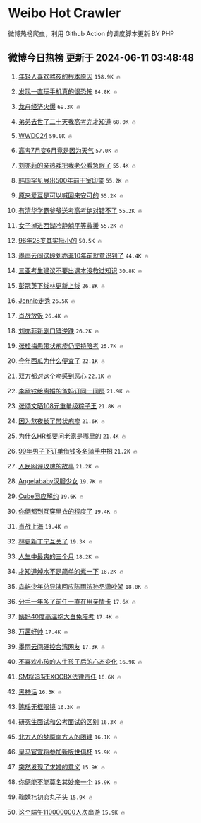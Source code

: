 # Weibo Hot Crawler 



微博热榜爬虫，利用 Github Action 的调度脚本更新 BY PHP 


## 微博今日热榜 更新于 2024-06-11 03:48:48 
1. [年轻人喜欢熬夜的根本原因](https://s.weibo.com/weibo?q=%E5%B9%B4%E8%BD%BB%E4%BA%BA%E5%96%9C%E6%AC%A2%E7%86%AC%E5%A4%9C%E7%9A%84%E6%A0%B9%E6%9C%AC%E5%8E%9F%E5%9B%A0&t=31&band_rank=1&Refer=top) `158.9K 🔥` 

1. [发现一直玩手机真的很恐怖](https://s.weibo.com/weibo?q=%23%E5%8F%91%E7%8E%B0%E4%B8%80%E7%9B%B4%E7%8E%A9%E6%89%8B%E6%9C%BA%E7%9C%9F%E7%9A%84%E5%BE%88%E6%81%90%E6%80%96%23&t=31&band_rank=2&Refer=top) `84.8K 🔥` 

1. [龙舟经济火爆](https://s.weibo.com/weibo?q=%23%E9%BE%99%E8%88%9F%E7%BB%8F%E6%B5%8E%E7%81%AB%E7%88%86%23&t=31&band_rank=3&Refer=top) `69.3K 🔥` 

1. [弟弟去世了二十天我高考完才知道](https://s.weibo.com/weibo?q=%23%E5%BC%9F%E5%BC%9F%E5%8E%BB%E4%B8%96%E4%BA%86%E4%BA%8C%E5%8D%81%E5%A4%A9%E6%88%91%E9%AB%98%E8%80%83%E5%AE%8C%E6%89%8D%E7%9F%A5%E9%81%93%23&t=31&band_rank=4&Refer=top) `68.0K 🔥` 

1. [WWDC24](https://s.weibo.com/weibo?q=%23WWDC24%23&t=31&band_rank=5&Refer=top) `59.0K 🔥` 

1. [高考7月变6月竟是因为天气](https://s.weibo.com/weibo?q=%23%E9%AB%98%E8%80%837%E6%9C%88%E5%8F%986%E6%9C%88%E7%AB%9F%E6%98%AF%E5%9B%A0%E4%B8%BA%E5%A4%A9%E6%B0%94%23&t=31&band_rank=6&Refer=top) `57.0K 🔥` 

1. [刘亦菲的亲热戏把我老公看急眼了](https://s.weibo.com/weibo?q=%23%E5%88%98%E4%BA%A6%E8%8F%B2%E7%9A%84%E4%BA%B2%E7%83%AD%E6%88%8F%E6%8A%8A%E6%88%91%E8%80%81%E5%85%AC%E7%9C%8B%E6%80%A5%E7%9C%BC%E4%BA%86%23&t=31&band_rank=7&Refer=top) `55.4K 🔥` 

1. [韩国罕见展出500年前王室印玺](https://s.weibo.com/weibo?q=%23%E9%9F%A9%E5%9B%BD%E7%BD%95%E8%A7%81%E5%B1%95%E5%87%BA500%E5%B9%B4%E5%89%8D%E7%8E%8B%E5%AE%A4%E5%8D%B0%E7%8E%BA%23&t=31&band_rank=8&Refer=top) `55.2K 🔥` 

1. [原来爱豆是可以喊回来安可的](https://s.weibo.com/weibo?q=%E5%8E%9F%E6%9D%A5%E7%88%B1%E8%B1%86%E6%98%AF%E5%8F%AF%E4%BB%A5%E5%96%8A%E5%9B%9E%E6%9D%A5%E5%AE%89%E5%8F%AF%E7%9A%84&t=31&band_rank=9&Refer=top) `55.2K 🔥` 

1. [有清华学霸爷爷送考高考绝对错不了](https://s.weibo.com/weibo?q=%23%E6%9C%89%E6%B8%85%E5%8D%8E%E5%AD%A6%E9%9C%B8%E7%88%B7%E7%88%B7%E9%80%81%E8%80%83%E9%AB%98%E8%80%83%E7%BB%9D%E5%AF%B9%E9%94%99%E4%B8%8D%E4%BA%86%23&t=31&band_rank=10&Refer=top) `55.2K 🔥` 

1. [女子掉进西湖冷静躺平等救援](https://s.weibo.com/weibo?q=%23%E5%A5%B3%E5%AD%90%E6%8E%89%E8%BF%9B%E8%A5%BF%E6%B9%96%E5%86%B7%E9%9D%99%E8%BA%BA%E5%B9%B3%E7%AD%89%E6%95%91%E6%8F%B4%23&t=31&band_rank=11&Refer=top) `55.2K 🔥` 

1. [96年28岁其实挺小的](https://s.weibo.com/weibo?q=%2396%E5%B9%B428%E5%B2%81%E5%85%B6%E5%AE%9E%E6%8C%BA%E5%B0%8F%E7%9A%84%23&t=31&band_rank=12&Refer=top) `50.5K 🔥` 

1. [墨雨云间这段刘亦菲10年前就意识到了](https://s.weibo.com/weibo?q=%23%E5%A2%A8%E9%9B%A8%E4%BA%91%E9%97%B4%E8%BF%99%E6%AE%B5%E5%88%98%E4%BA%A6%E8%8F%B210%E5%B9%B4%E5%89%8D%E5%B0%B1%E6%84%8F%E8%AF%86%E5%88%B0%E4%BA%86%23&t=31&band_rank=13&Refer=top) `44.4K 🔥` 

1. [三亚考生建议不要出课本没教过知识](https://s.weibo.com/weibo?q=%23%E4%B8%89%E4%BA%9A%E8%80%83%E7%94%9F%E5%BB%BA%E8%AE%AE%E4%B8%8D%E8%A6%81%E5%87%BA%E8%AF%BE%E6%9C%AC%E6%B2%A1%E6%95%99%E8%BF%87%E7%9F%A5%E8%AF%86%23&t=31&band_rank=14&Refer=top) `30.8K 🔥` 

1. [彭冠英下线林更新上线](https://s.weibo.com/weibo?q=%23%E5%BD%AD%E5%86%A0%E8%8B%B1%E4%B8%8B%E7%BA%BF%E6%9E%97%E6%9B%B4%E6%96%B0%E4%B8%8A%E7%BA%BF%23&t=31&band_rank=15&Refer=top) `26.8K 🔥` 

1. [Jennie走秀](https://s.weibo.com/weibo?q=Jennie%E8%B5%B0%E7%A7%80&t=31&band_rank=16&Refer=top) `26.5K 🔥` 

1. [肖战放饭](https://s.weibo.com/weibo?q=%E8%82%96%E6%88%98%E6%94%BE%E9%A5%AD&t=31&band_rank=17&Refer=top) `26.4K 🔥` 

1. [刘亦菲新剧口碑逆跌](https://s.weibo.com/weibo?q=%23%E5%88%98%E4%BA%A6%E8%8F%B2%E6%96%B0%E5%89%A7%E5%8F%A3%E7%A2%91%E9%80%86%E8%B7%8C%23&t=31&band_rank=18&Refer=top) `26.2K 🔥` 

1. [张桂梅患带状疱疹仍坚持陪考](https://s.weibo.com/weibo?q=%23%E5%BC%A0%E6%A1%82%E6%A2%85%E6%82%A3%E5%B8%A6%E7%8A%B6%E7%96%B1%E7%96%B9%E4%BB%8D%E5%9D%9A%E6%8C%81%E9%99%AA%E8%80%83%23&t=31&band_rank=19&Refer=top) `25.7K 🔥` 

1. [今年西瓜为什么便宜了](https://s.weibo.com/weibo?q=%23%E4%BB%8A%E5%B9%B4%E8%A5%BF%E7%93%9C%E4%B8%BA%E4%BB%80%E4%B9%88%E4%BE%BF%E5%AE%9C%E4%BA%86%23&t=31&band_rank=20&Refer=top) `22.1K 🔥` 

1. [双方都对这个吻感到恶心](https://s.weibo.com/weibo?q=%23%E5%8F%8C%E6%96%B9%E9%83%BD%E5%AF%B9%E8%BF%99%E4%B8%AA%E5%90%BB%E6%84%9F%E5%88%B0%E6%81%B6%E5%BF%83%23&t=31&band_rank=21&Refer=top) `22.1K 🔥` 

1. [李承铉给离婚的爸妈订同一间房](https://s.weibo.com/weibo?q=%23%E6%9D%8E%E6%89%BF%E9%93%89%E7%BB%99%E7%A6%BB%E5%A9%9A%E7%9A%84%E7%88%B8%E5%A6%88%E8%AE%A2%E5%90%8C%E4%B8%80%E9%97%B4%E6%88%BF%23&t=31&band_rank=22&Refer=top) `21.9K 🔥` 

1. [张颂文晒108元重量级粽子王](https://s.weibo.com/weibo?q=%23%E5%BC%A0%E9%A2%82%E6%96%87%E6%99%92108%E5%85%83%E9%87%8D%E9%87%8F%E7%BA%A7%E7%B2%BD%E5%AD%90%E7%8E%8B%23&t=31&band_rank=23&Refer=top) `21.8K 🔥` 

1. [因为熬夜长了带状疱疹](https://s.weibo.com/weibo?q=%23%E5%9B%A0%E4%B8%BA%E7%86%AC%E5%A4%9C%E9%95%BF%E4%BA%86%E5%B8%A6%E7%8A%B6%E7%96%B1%E7%96%B9%23&t=31&band_rank=24&Refer=top) `21.6K 🔥` 

1. [为什么HR都要问老家是哪里的](https://s.weibo.com/weibo?q=%23%E4%B8%BA%E4%BB%80%E4%B9%88HR%E9%83%BD%E8%A6%81%E9%97%AE%E8%80%81%E5%AE%B6%E6%98%AF%E5%93%AA%E9%87%8C%E7%9A%84%23&t=31&band_rank=25&Refer=top) `21.4K 🔥` 

1. [99年男子下订单借钱多名骑手中招](https://s.weibo.com/weibo?q=%2399%E5%B9%B4%E7%94%B7%E5%AD%90%E4%B8%8B%E8%AE%A2%E5%8D%95%E5%80%9F%E9%92%B1%E5%A4%9A%E5%90%8D%E9%AA%91%E6%89%8B%E4%B8%AD%E6%8B%9B%23&t=31&band_rank=26&Refer=top) `21.2K 🔥` 

1. [人民网评玫瑰的故事](https://s.weibo.com/weibo?q=%23%E4%BA%BA%E6%B0%91%E7%BD%91%E8%AF%84%E7%8E%AB%E7%91%B0%E7%9A%84%E6%95%85%E4%BA%8B%23&t=31&band_rank=27&Refer=top) `21.2K 🔥` 

1. [Angelababy汉服少女](https://s.weibo.com/weibo?q=%23Angelababy%E6%B1%89%E6%9C%8D%E5%B0%91%E5%A5%B3%23&t=31&band_rank=28&Refer=top) `19.7K 🔥` 

1. [Cube回应解约](https://s.weibo.com/weibo?q=%23Cube%E5%9B%9E%E5%BA%94%E8%A7%A3%E7%BA%A6%23&t=31&band_rank=29&Refer=top) `19.6K 🔥` 

1. [你俩都到互穿里衣的程度了](https://s.weibo.com/weibo?q=%23%E4%BD%A0%E4%BF%A9%E9%83%BD%E5%88%B0%E4%BA%92%E7%A9%BF%E9%87%8C%E8%A1%A3%E7%9A%84%E7%A8%8B%E5%BA%A6%E4%BA%86%23&t=31&band_rank=30&Refer=top) `19.4K 🔥` 

1. [肖战上海](https://s.weibo.com/weibo?q=%E8%82%96%E6%88%98%E4%B8%8A%E6%B5%B7&t=31&band_rank=31&Refer=top) `19.4K 🔥` 

1. [林更新丁宁互关了](https://s.weibo.com/weibo?q=%23%E6%9E%97%E6%9B%B4%E6%96%B0%E4%B8%81%E5%AE%81%E4%BA%92%E5%85%B3%E4%BA%86%23&t=31&band_rank=32&Refer=top) `19.3K 🔥` 

1. [人生中最爽的三个月](https://s.weibo.com/weibo?q=%23%E4%BA%BA%E7%94%9F%E4%B8%AD%E6%9C%80%E7%88%BD%E7%9A%84%E4%B8%89%E4%B8%AA%E6%9C%88%23&t=31&band_rank=33&Refer=top) `18.2K 🔥` 

1. [才知道焯水不是简单的煮一下](https://s.weibo.com/weibo?q=%23%E6%89%8D%E7%9F%A5%E9%81%93%E7%84%AF%E6%B0%B4%E4%B8%8D%E6%98%AF%E7%AE%80%E5%8D%95%E7%9A%84%E7%85%AE%E4%B8%80%E4%B8%8B%23&t=31&band_rank=34&Refer=top) `18.2K 🔥` 

1. [岛屿少年总导演回应陈雨浓孙丞潇吵架](https://s.weibo.com/weibo?q=%23%E5%B2%9B%E5%B1%BF%E5%B0%91%E5%B9%B4%E6%80%BB%E5%AF%BC%E6%BC%94%E5%9B%9E%E5%BA%94%E9%99%88%E9%9B%A8%E6%B5%93%E5%AD%99%E4%B8%9E%E6%BD%87%E5%90%B5%E6%9E%B6%23&t=31&band_rank=35&Refer=top) `18.0K 🔥` 

1. [分手一年多了前任一直在用亲情卡](https://s.weibo.com/weibo?q=%23%E5%88%86%E6%89%8B%E4%B8%80%E5%B9%B4%E5%A4%9A%E4%BA%86%E5%89%8D%E4%BB%BB%E4%B8%80%E7%9B%B4%E5%9C%A8%E7%94%A8%E4%BA%B2%E6%83%85%E5%8D%A1%23&t=31&band_rank=36&Refer=top) `17.6K 🔥` 

1. [姨妈40度高温抱大白兔陪考](https://s.weibo.com/weibo?q=%23%E5%A7%A8%E5%A6%8840%E5%BA%A6%E9%AB%98%E6%B8%A9%E6%8A%B1%E5%A4%A7%E7%99%BD%E5%85%94%E9%99%AA%E8%80%83%23&t=31&band_rank=37&Refer=top) `17.4K 🔥` 

1. [万茜好帅](https://s.weibo.com/weibo?q=%E4%B8%87%E8%8C%9C%E5%A5%BD%E5%B8%85&t=31&band_rank=38&Refer=top) `17.4K 🔥` 

1. [墨雨云间硬控台湾网友](https://s.weibo.com/weibo?q=%23%E5%A2%A8%E9%9B%A8%E4%BA%91%E9%97%B4%E7%A1%AC%E6%8E%A7%E5%8F%B0%E6%B9%BE%E7%BD%91%E5%8F%8B%23&t=31&band_rank=39&Refer=top) `17.3K 🔥` 

1. [不喜欢小孩的人生孩子后的心态变化](https://s.weibo.com/weibo?q=%23%E4%B8%8D%E5%96%9C%E6%AC%A2%E5%B0%8F%E5%AD%A9%E7%9A%84%E4%BA%BA%E7%94%9F%E5%AD%A9%E5%AD%90%E5%90%8E%E7%9A%84%E5%BF%83%E6%80%81%E5%8F%98%E5%8C%96%23&t=31&band_rank=40&Refer=top) `16.9K 🔥` 

1. [SM将追究EXOCBX法律责任](https://s.weibo.com/weibo?q=%23SM%E5%B0%86%E8%BF%BD%E7%A9%B6EXOCBX%E6%B3%95%E5%BE%8B%E8%B4%A3%E4%BB%BB%23&t=31&band_rank=41&Refer=top) `16.6K 🔥` 

1. [黑神话](https://s.weibo.com/weibo?q=%E9%BB%91%E7%A5%9E%E8%AF%9D&t=31&band_rank=42&Refer=top) `16.3K 🔥` 

1. [陈瑶无框眼镜](https://s.weibo.com/weibo?q=%E9%99%88%E7%91%B6%E6%97%A0%E6%A1%86%E7%9C%BC%E9%95%9C&t=31&band_rank=43&Refer=top) `16.3K 🔥` 

1. [研究生面试和公考面试的区别](https://s.weibo.com/weibo?q=%23%E7%A0%94%E7%A9%B6%E7%94%9F%E9%9D%A2%E8%AF%95%E5%92%8C%E5%85%AC%E8%80%83%E9%9D%A2%E8%AF%95%E7%9A%84%E5%8C%BA%E5%88%AB%23&t=31&band_rank=44&Refer=top) `16.3K 🔥` 

1. [北方人的梦魇南方人的团建](https://s.weibo.com/weibo?q=%23%E5%8C%97%E6%96%B9%E4%BA%BA%E7%9A%84%E6%A2%A6%E9%AD%87%E5%8D%97%E6%96%B9%E4%BA%BA%E7%9A%84%E5%9B%A2%E5%BB%BA%23&t=31&band_rank=45&Refer=top) `16.1K 🔥` 

1. [皇马官宣将参加新版世俱杯](https://s.weibo.com/weibo?q=%23%E7%9A%87%E9%A9%AC%E5%AE%98%E5%AE%A3%E5%B0%86%E5%8F%82%E5%8A%A0%E6%96%B0%E7%89%88%E4%B8%96%E4%BF%B1%E6%9D%AF%23&t=31&band_rank=46&Refer=top) `15.9K 🔥` 

1. [突然发现了求婚的意义](https://s.weibo.com/weibo?q=%23%E7%AA%81%E7%84%B6%E5%8F%91%E7%8E%B0%E4%BA%86%E6%B1%82%E5%A9%9A%E7%9A%84%E6%84%8F%E4%B9%89%23&t=31&band_rank=47&Refer=top) `15.9K 🔥` 

1. [你俩能不能莫名其妙亲一个](https://s.weibo.com/weibo?q=%E4%BD%A0%E4%BF%A9%E8%83%BD%E4%B8%8D%E8%83%BD%E8%8E%AB%E5%90%8D%E5%85%B6%E5%A6%99%E4%BA%B2%E4%B8%80%E4%B8%AA&t=31&band_rank=48&Refer=top) `15.9K 🔥` 

1. [鞠婧祎初恋丸子头](https://s.weibo.com/weibo?q=%23%E9%9E%A0%E5%A9%A7%E7%A5%8E%E5%88%9D%E6%81%8B%E4%B8%B8%E5%AD%90%E5%A4%B4%23&t=31&band_rank=49&Refer=top) `15.9K 🔥` 

1. [这个端午110000000人次出游](https://s.weibo.com/weibo?q=%23%E8%BF%99%E4%B8%AA%E7%AB%AF%E5%8D%88110000000%E4%BA%BA%E6%AC%A1%E5%87%BA%E6%B8%B8%23&t=31&band_rank=50&Refer=top) `15.9K 🔥` 

